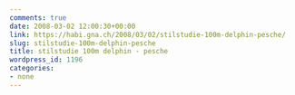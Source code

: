```yaml
---
comments: true
date: 2008-03-02 12:00:30+00:00
link: https://habi.gna.ch/2008/03/02/stilstudie-100m-delphin-pesche/
slug: stilstudie-100m-delphin-pesche
title: stilstudie 100m delphin - pesche
wordpress_id: 1196
categories:
- none
---
```



